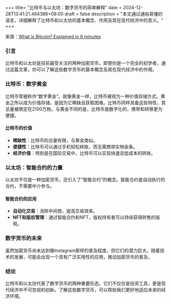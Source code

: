 +++
title= "比特币与以太坊：数字货币的简单解释"
date = 2024-12-28T13:41:21.464386+08:00
draft = false
description = "本文通过通俗易懂的语言，详细解释了比特币和以太坊的基本概念、作用及其在现代经济中的意义。"
+++

来源：[What is Bitcoin? Explained in 8 minutes](https://www.youtube.com/watch?v=Bm8EBGjSIxo)

### 引言

比特币和以太坊是目前最受关注的两种加密货币。即使你是一个完全的初学者，通过这篇文章，你可以了解这些数字货币的基本概念及其在现代经济中的作用。

### 比特币：数字黄金

比特币常被称作“数字黄金”。就像黄金一样，比特币被视为一种价值存储方式。黄金之所以成为价值存储，是因为它稀缺且获取困难。比特币同样具备这些特性，其总量被限定在2100万枚。与黄金不同的是，比特币是数字化的，携带和转移更为便捷。

#### 比特币的价值

- **稀缺性**：比特币的总量有限，与黄金类似。
- **便捷性**：比特币可以通过手机轻松转账，而无需携带实物金条。
- **经济价值**：特别是在国际交易中，比特币可以实现快速且低成本的转账。

### 以太坊：智能合约的力量

以太坊不仅是一种加密货币，还引入了“智能合约”的概念。智能合约是自动执行的合约，不需要中介参与。

#### 智能合约的应用

- **自动化交易**：消除中间商，提高交易效率。
- **NFT和版权管理**：通过智能合约和NFT，版权持有者可以持续获得转售的版税。

### 数字货币的未来

虽然加密货币尚未达到像Instagram那样的普及程度，但它们的潜力巨大。随着技术的发展，可能会出现一个具有广泛实用性的应用，推动加密货币的普及。

### 结论

比特币和以太坊代表了数字货币的两种重要形态。它们不仅仅是投资工具，更是现代经济中不可忽视的创新。了解这些数字货币，可以帮助我们更好地适应未来的经济环境。